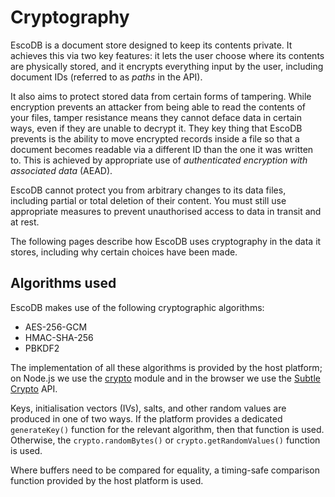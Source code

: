 # Cryptography

EscoDB is a document store designed to keep its contents private. It achieves
this via two key features: it lets the user choose where its contents are
physically stored, and it encrypts everything input by the user, including
document IDs (referred to as _paths_ in the API).

It also aims to protect stored data from certain forms of tampering. While
encryption prevents an attacker from being able to read the contents of your
files, tamper resistance means they cannot deface data in certain ways, even if
they are unable to decrypt it. They key thing that EscoDB prevents is the
ability to move encrypted records inside a file so that a document becomes
readable via a different ID than the one it was written to. This is achieved by
appropriate use of _authenticated encryption with associated data_ (AEAD).

EscoDB cannot protect you from arbitrary changes to its data files, including
partial or total deletion of their content. You must still use appropriate
measures to prevent unauthorised access to data in transit and at rest.

The following pages describe how EscoDB uses cryptography in the data it stores,
including why certain choices have been made.


## Algorithms used

EscoDB makes use of the following cryptographic algorithms:

- AES-256-GCM
- HMAC-SHA-256
- PBKDF2

The implementation of all these algorithms is provided by the host platform; on
Node.js we use the [crypto](https://nodejs.org/api/crypto.html) module and in
the browser we use the [Subtle
Crypto](https://developer.mozilla.org/en-US/docs/Web/API/SubtleCrypto) API.

Keys, initialisation vectors (IVs), salts, and other random values are produced
in one of two ways. If the platform provides a dedicated `generateKey()`
function for the relevant algorithm, then that function is used. Otherwise, the
`crypto.randomBytes()` or `crypto.getRandomValues()` function is used.

Where buffers need to be compared for equality, a timing-safe comparison
function provided by the host platform is used.
